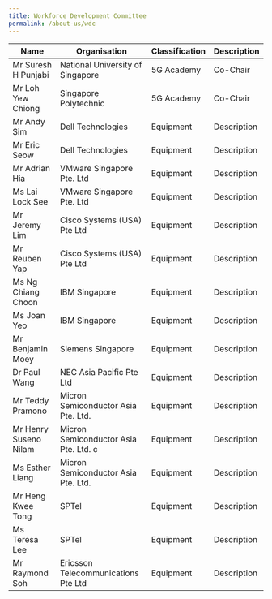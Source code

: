 ```yaml
---
title: Workforce Development Committee
permalink: /about-us/wdc
---
```

| Name | Organisation | Classification|Description|
| -------- | -------- | -------- |-------- |
| Mr Suresh H Punjabi   | National University of Singapore   | 5G  Academy | Co-Chair |
| Mr Loh Yew Chiong  | Singapore Polytechnic    | 5G  Academy | Co-Chair |
| Mr Andy Sim   | Dell Technologies    | Equipment |Description|
| Mr Eric Seow   | Dell Technologies    | Equipment | Description|
| Mr Adrian Hia   | VMware Singapore Pte. Ltd   | Equipment | Description|
| Ms Lai Lock See  | VMware Singapore Pte. Ltd  | Equipment | Description|
| Mr Jeremy Lim | Cisco Systems (USA) Pte Ltd  | Equipment | Description|
| Mr Reuben Yap  |Cisco Systems (USA) Pte Ltd   | Equipment | Description|
| Ms Ng Chiang Choon  |IBM Singapore    | Equipment | Description|
| Ms Joan Yeo  |IBM Singapore   | Equipment | Description|
| Mr Benjamin Moey   | Siemens Singapore   | Equipment | Description|
| Dr Paul Wang   |NEC Asia Pacific Pte Ltd   | Equipment | Description|
| Mr Teddy Pramono  | Micron Semiconductor Asia Pte. Ltd.   | Equipment |  Description|
|Mr Henry Suseno Nilam | Micron Semiconductor Asia Pte. Ltd. c  | Equipment | Description|
| Ms Esther Liang  | Micron Semiconductor Asia Pte. Ltd.  | Equipment |  Description|
| Mr Heng Kwee Tong   | SPTel   | Equipment |  Description|
| Ms Teresa Lee   | SPTel   | Equipment |  Description|
| Mr Raymond Soh  | Ericsson Telecommunications Pte Ltd | Equipment |  Description |

